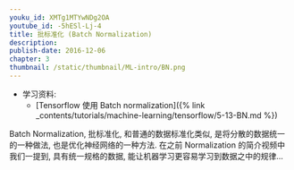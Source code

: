 ```yaml
---
youku_id: XMTg1MTYwNDg2OA
youtube_id: -5hESl-Lj-4
title: 批标准化 (Batch Normalization)
description:  
publish-date: 2016-12-06
chapter: 3
thumbnail: /static/thumbnail/ML-intro/BN.png
---
```

* 学习资料: 
  * [Tensorflow 使用 Batch normalization]({% link _contents/tutorials/machine-learning/tensorflow/5-13-BN.md %})

Batch Normalization, 批标准化, 和普通的数据标准化类似, 
是将分散的数据统一的一种做法, 也是优化神经网络的一种方法. 
在之前 Normalization 的简介视频中我们一提到, 具有统一规格的数据, 能让机器学习更容易学习到数据之中的规律...
